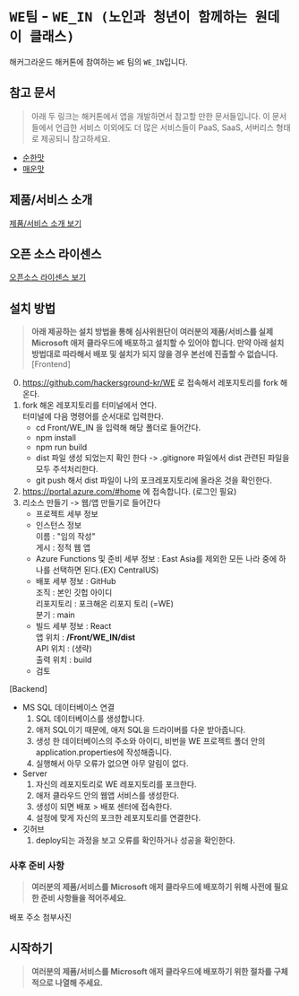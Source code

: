 # `WE팀` - `WE_IN (노인과 청년이 함께하는 원데이 클래스)`

해커그라운드 해커톤에 참여하는 `WE` 팀의 `WE_IN`입니다.

## 참고 문서

> 아래 두 링크는 해커톤에서 앱을 개발하면서 참고할 만한 문서들입니다. 이 문서들에서 언급한 서비스 이외에도 더 많은 서비스들이 PaaS, SaaS, 서버리스 형태로 제공되니 참고하세요.

- [순한맛](./REFERENCES_BASIC.md)
- [매운맛](./REFERENCES_ADVANCED.md)

## 제품/서비스 소개

<!-- 아래 링크는 지우지 마세요 -->
[제품/서비스 소개 보기](TOPIC.md)
<!-- 위 링크는 지우지 마세요 -->

## 오픈 소스 라이센스

<!-- 아래 링크는 지우지 마세요 -->
[오픈소스 라이센스 보기](./LICENSE)
<!-- 위 링크는 지우지 마세요 -->

## 설치 방법

> **아래 제공하는 설치 방법을 통해 심사위원단이 여러분의 제품/서비스를 실제 Microsoft 애저 클라우드에 배포하고 설치할 수 있어야 합니다. 만약 아래 설치 방법대로 따라해서 배포 및 설치가 되지 않을 경우 본선에 진출할 수 없습니다.**
[Frontend]
0. https://github.com/hackersground-kr/WE 로 접속해서 레포지토리를 fork 해온다. <br>
0. fork 해온 레포지토리를 터미널에서 연다.
   <br> 터미널에 다음 명령어를 순서대로 입력한다.
    - cd Front/WE_IN  을 입력해 해당 폴더로 들어간다.
    - npm install
    - npm run build
    - dist 파일 생성 되었는지 확인 한다 -> .gitignore 파일에서 dist 관련된 파일을 모두 주석처리한다.
    - git push 해서 dist 파일이 나의 포크레포지토리에 올라온 것을 확인한다.
2. https://portal.azure.com/#home 에 접속합니다. (로그인 필요)
3. 리소스 만들기 -> 웹/앱 만들기로 들어간다
   - 프로젝트 세부 정보
   - 인스턴스 정보 <br>
      이름 : "임의 작성" <br>
       게시 : 정적 웹 앱 <br>
   - Azure Functions 및 준비 세부 정보 : East Asia를 제외한 모든 나라 중에 하나를 선택하면 된다.(EX) CentralUS)
   - 배포 세부 정보 : GitHub <br>
     조직 : 본인 깃헙 아이디 <br>
     리포지토리 : 포크해온 리포지 토리 (=WE)<br>
     분기 : main
   - 빌드 세부 정보 : React <br>
     앱 위치 : **/Front/WE_IN/dist**<br>
     API 위치 : (생략)<br>
     출력 위치 : build
   - 검토


[Backend]
- MS SQL 데이터베이스 연결
  1. SQL 데이터베이스를 생성합니다.
  2. 애저 SQL이기 때문에, 애저 SQL을 드라이버를 다운 받아줍니다.
  3. 생성 한 데이터베이스의 주소와 아이디, 비번을 WE 프로젝트 폴더 안의 application.properties에 작성해줍니다.
  4. 실행해서 아무 오류가 없으면 아무 알림이 없다.
- Server
  1. 자신의 레포지토리로 WE 레포지토리를 포크한다.
  2. 애저 클라우드 안의 웹앱 서비스를 생성한다.
  3. 생성이 되면 배포 > 배포 센터에 접속한다.
  4. 설정에 맞게 자신의 포크한 레포지토리를 연결한다.
- 깃허브
  1. deploy되는 과정을 보고 오류를 확인하거나 성공을 확인한다.

### 사후 준비 사항

> **여러분의 제품/서비스를 Microsoft 애저 클라우드에 배포하기 위해 사전에 필요한 준비 사항들을 적어주세요.**




배포 주소 첨부사진


## 시작하기

> **여러분의 제품/서비스를 Microsoft 애저 클라우드에 배포하기 위한 절차를 구체적으로 나열해 주세요.**
